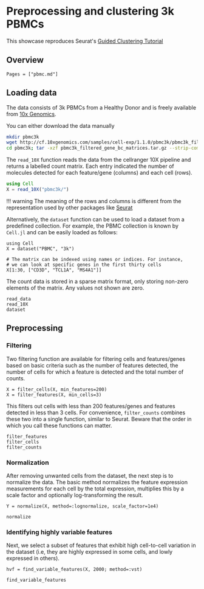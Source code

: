 # Preprocessing and clustering 3k PBMCs

This showcase reproduces Seurat's [Guided Clustering Tutorial](http://satijalab.org/seurat/pbmc3k_tutorial.html)

## Overview

```@contents
Pages = ["pbmc.md"]
```

## Loading data

The data consists of 3k PBMCs from a Healthy Donor and is freely available from [10x Genomics](https://support.10xgenomics.com/single-cell-gene-expression/datasets/1.1.0/pbmc3k).

You can either download the data manually
```bash
mkdir pbmc3k
wget http://cf.10xgenomics.com/samples/cell-exp/1.1.0/pbmc3k/pbmc3k_filtered_gene_bc_matrices.tar.gz -O pbmc3k/pbmc3k_filtered_gene_bc_matrices.tar.gz
cd pbmc3k; tar -xzf pbmc3k_filtered_gene_bc_matrices.tar.gz --strip-components 2
```

The `read_10X` function reads the data from the cellranger 10X pipeline and returns a labelled count matrix. Each entry indicated the number of molecules
detected for each feature/gene (columns) and each cell (rows).

```julia
using Cell
X = read_10X("pbmc3k/")
```

!!! warning
    The meaning of the rows and columns is different from the representation used by other packages like [Seurat](https://satijalab.org/seurat/)

Alternatively, the ```dataset``` function can be used to load a dataset from a predefined collection. For example, the PBMC collection is known by `Cell.jl`
and can be easily loaded as follows:

```@example pbmc
using Cell
X = dataset("PBMC", "3k")

# The matrix can be indexed using names or indices. For instance,
# we can look at specific genes in the first thirty cells
X[1:30, ["CD3D", "TCL1A", "MS4A1"]]
```

The count data is stored in a sparse matrix format, only storing non-zero elements of the matrix. Any values not shown are zero.

```@docs
read_data
read_10X
dataset
```

## Preprocessing

### Filtering

Two filtering function are available for filtering cells and features/genes based on basic criteria such as the number of features
detected, the number of cells for which a feature is detected and the total number of counts.

```@example pbmc
X = filter_cells(X, min_features=200)
X = filter_features(X, min_cells=3)
```

This filters out cells with less than 200 features/genes and features detected in less than 3 cells. For convenience, `filter_counts`
combines these two into a single function, similar to Seurat. Beware that the order in which you call these functions can matter.

```@docs
filter_features
filter_cells
filter_counts
```

### Normalization

After removing unwanted cells from the dataset, the next step is to normalize the data. The basic method normalizes the feature expression
measurements for each cell by the total expression, multiplies this by a scale factor and optionally log-transforming the result.

```@example pbmc
Y = normalize(X, method=:lognormalize, scale_factor=1e4)
```

```@docs
normalize
```

### Identifying highly variable features

Next, we select a subset of features that exhibit high cell-to-cell variation in the dataset (i.e, they are highly expressed in some cells, and lowly expressed in others).

```@example pbmc
hvf = find_variable_features(X, 2000; method=:vst)
```

```@docs
find_variable_features
```

